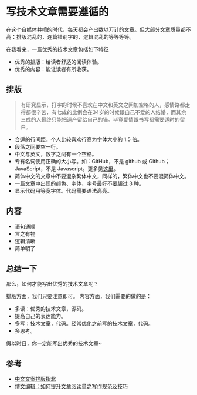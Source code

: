 # 写技术文章需要遵循的
在这个自媒体井喷的时代，每天都会产出数以万计的文章。但大部分文章质量都不高：排版混乱的，连篇错别字的，逻辑混乱的等等等等。

在我看来，一篇优秀的技术文章包括如下特征
* 优秀的排版：给读者舒适的阅读体验。
* 优秀的内容：能让读者有所收获。

## 排版
> 有研究显示，打字的时候不喜欢在中文和英文之间加空格的人，感情路都走得都很辛苦，有七成的比例会在34岁的时候跟自己不爱的人结婚，而其余三成的人最终只能把遗产留给自己的猫。毕竟爱情跟书写都需要适时的留白。

* 合适的行间距。个人比较喜欢行高为字体大小的 1.5 倍。
* 段落之间要空一行。
* 中文与英文，数字之间有一个空格。
* 专有名词使用正确的大小写。如：GitHub，不是  github 或 Github；JavaScript，不是 Javascript。更多见[这里](http://www.jianshu.com/p/3cb7d6f32244)。
* 简体中文的文章中不要混杂繁体中文，同样的，繁体中文也不要混简体中文。
* 一篇文章中出现的颜色、字体、字号最好不要超过 3 种。
* 显示代码用等宽字体。代码需要语法高亮。

## 内容
* 语句通顺
* 言之有物
* 逻辑清晰
* 简单明了

## 总结一下
那么，如何才能写出优秀的技术文章呢？

排版方面，我们只要注意即可。
内容方面，我们需要的做的是：
* 多读：优秀的技术文章，源码。
* 提高自己的表达能力。
* 多写：技术文章，代码。经常优化之前写的技术文章，代码。
* 多思考。

假以时日，你一定能写出优秀的技术文章~

## 参考
* [中文文案排版指北](https://github.com/sparanoid/chinese-copywriting-guidelines)
* [博文编辑：如何提升文章阅读量之写作规范及技巧](http://chuansong.me/n/1865459)
